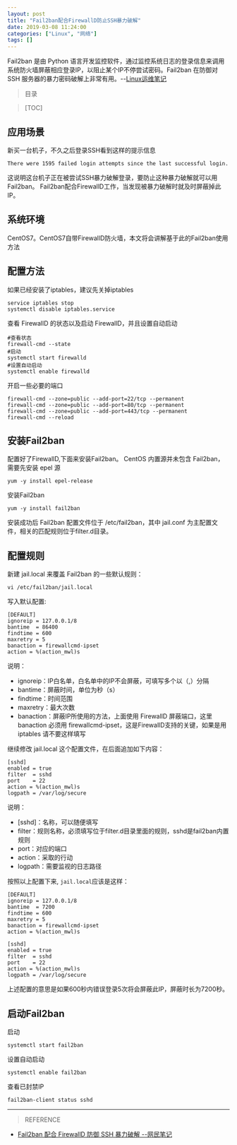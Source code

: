 ```yaml
---
layout: post
title: "Fail2ban配合FirewallD防止SSH暴力破解"
date: 2019-03-08 11:24:00
categories: ["Linux", "网络"]
tags: []
---
```

Fail2ban 是由 Python 语言开发监控软件，通过监控系统日志的登录信息来调用系统防火墙屏蔽相应登录IP，以阻止某个IP不停尝试密码。Fail2ban 在防御对 SSH 服务器的暴力密码破解上非常有用。<!--more-->--[Linux运维笔记](https://linuxeye.com/455.html "Linux运维笔记")
> 目录

> [TOC]


## 应用场景
新买一台机子，不久之后登录SSH看到这样的提示信息
```
There were 1595 failed login attempts since the last successful login.
```
这说明这台机子正在被尝试SSH暴力破解登录，要防止这种暴力破解就可以用Fail2ban。
Fail2ban配合FirewallD工作，当发现被暴力破解时就及时屏蔽掉此IP。
## 系统环境
CentOS7。CentOS7自带FirewallD防火墙，本文将会讲解基于此的Fail2ban使用方法
## 配置方法
如果已经安装了iptables，建议先关掉iptables
```shell
service iptables stop
systemctl disable iptables.service
```
查看 FirewallD 的状态以及启动 FirewallD，并且设置自动启动
```shell
#查看状态
firewall-cmd --state
#启动
systemctl start firewalld
#设置自动启动
systemctl enable firewalld
```
开启一些必要的端口
```shell
firewall-cmd --zone=public --add-port=22/tcp --permanent
firewall-cmd --zone=public --add-port=80/tcp --permanent
firewall-cmd --zone=public --add-port=443/tcp --permanent
firewall-cmd --reload
```
## 安装Fail2ban
配置好了FirewallD,下面来安装Fail2ban。
CentOS 内置源并未包含 Fail2ban，需要先安装 epel 源
```shell
yum -y install epel-release
```
安装Fail2ban
```shell
yum -y install fail2ban
```
安装成功后 Fail2ban 配置文件位于 /etc/fail2ban，其中 jail.conf 为主配置文件，相关的匹配规则位于filter.d目录。
## 配置规则
新建 jail.local 来覆盖 Fail2ban 的一些默认规则：
```shell
vi /etc/fail2ban/jail.local
```
写入默认配置:
```shell
[DEFAULT]
ignoreip = 127.0.0.1/8
bantime  = 86400
findtime = 600
maxretry = 5
banaction = firewallcmd-ipset
action = %(action_mwl)s
```
说明：
- ignoreip：IP白名单，白名单中的IP不会屏蔽，可填写多个以（,）分隔
- bantime：屏蔽时间，单位为秒（s）
- findtime：时间范围
- maxretry：最大次数
- banaction：屏蔽IP所使用的方法，上面使用 FirewallD 屏蔽端口，这里 banaction 必须用 firewallcmd-ipset，这是FirewallD支持的关键，如果是用 iptables 请不要这样填写

继续修改 jail.local 这个配置文件，在后面追加如下内容：
```shell
[sshd]
enabled = true
filter  = sshd
port    = 22
action = %(action_mwl)s
logpath = /var/log/secure
```
说明：
- [sshd]：名称，可以随便填写
- filter：规则名称，必须填写位于filter.d目录里面的规则，sshd是fail2ban内置规则
- port：对应的端口
- action：采取的行动
- logpath：需要监视的日志路径

按照以上配置下来, `jail.local`应该是这样：
```shell
[DEFAULT]
ignoreip = 127.0.0.1/8
bantime  = 7200
findtime = 600
maxretry = 5
banaction = firewallcmd-ipset
action = %(action_mwl)s
 
[sshd]
enabled = true
filter  = sshd
port    = 22
action = %(action_mwl)s
logpath = /var/log/secure
```
上述配置的意思是如果600秒内错误登录5次将会屏蔽此IP，屏蔽时长为7200秒。
## 启动Fail2ban
启动
```shell
systemctl start fail2ban
```
设置自动启动
```shell
systemctl enable fail2ban
```
查看已封禁IP
```shell
fail2ban-client status sshd
```

------------
> REFERENCE
- [Fail2ban 配合 FirewallD 防御 SSH 暴力破解  --网民笔记](https://wangminbiji.com/Fail2ban-defense-ssh-brute-force-with-FirewallD.html "Fail2ban 配合 FirewallD 防御 SSH 暴力破解  --网民笔记")